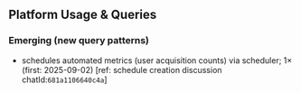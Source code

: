 ## Platform Usage & Queries
### Emerging (new query patterns)
- schedules automated metrics (user acquisition counts) via scheduler; 1× (first: 2025-09-02) [ref: schedule creation discussion chatId:`681a1106640c4a`]